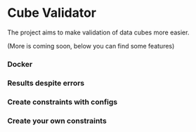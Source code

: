 Cube Validator
==============

The project aims to make validation of data cubes more easier.

(More is coming soon, below you can find some features)

### Docker

### Results despite errors

### Create constraints with configs

### Create your own constraints
